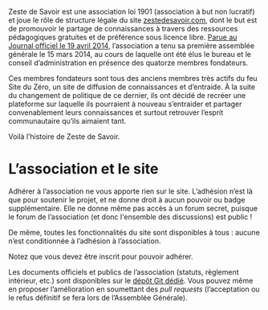 Zeste de Savoir est une association loi 1901 (association à but non lucratif) et joue le rôle de structure légale du site [zestedesavoir.com](https://zestedesavoir.com), dont le but est de promouvoir le partage de connaissances à travers des ressources pédagogiques gratuites et de préférence sous licence libre. [Parue au Journal officiel le 19 avril 2014](http://www.journal-officiel.gouv.fr/publications/assoc/pdf/2014/0016/JOAFE_PDF_Unitaire_20140016_01712.pdf), l’association a tenu sa première assemblée générale le 15 mars 2014, au cours de laquelle ont été élus le bureau et le conseil d’administration en présence des quatorze membres fondateurs.

Ces membres fondateurs sont tous des anciens membres très actifs du feu Site du Zéro, un site de diffusion de connaissances et d’entraide. À la suite du changement de politique de ce dernier, ils ont décidé de recréer une plateforme sur laquelle ils pourraient à nouveau s’entraider et partager convenablement leurs connaissances et surtout retrouver l’esprit communautaire qu’ils aimaient tant.

Voilà l’histoire de Zeste de Savoir.

# L’association et le site

Adhérer à l’association ne vous apporte rien sur le site. L’adhésion n’est là que pour soutenir le projet, et ne donne droit à aucun pouvoir ou badge supplémentaire. Elle ne donne même pas accès à un forum secret, puisque le forum de l’association (et donc l'ensemble des discussions) est public !

De même, toutes les fonctionnalités du site sont disponibles à tous : aucune n’est conditionnée à l’adhésion à l’association.

Notez que vous devez être inscrit pour pouvoir adhérer.

Les documents officiels et publics de l’association (statuts, règlement intérieur, etc.) sont disponibles sur le [dépôt Git dédié](https://github.com/zestedesavoir/documents-association). Vous pouvez même en proposer l’amélioration en soumettant des *pull requests* (l’acceptation ou le refus définitif se fera lors de l’Assemblée Générale).